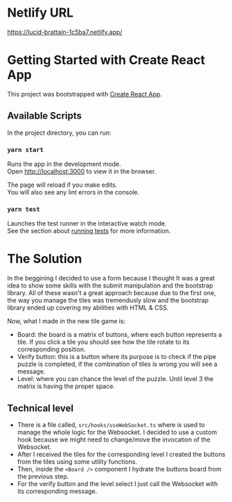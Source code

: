 # Netlify URL
https://lucid-brattain-1c5ba7.netlify.app/

# Getting Started with Create React App

This project was bootstrapped with [Create React App](https://github.com/facebook/create-react-app).

## Available Scripts

In the project directory, you can run:

### `yarn start`

Runs the app in the development mode.\
Open [http://localhost:3000](http://localhost:3000) to view it in the browser.

The page will reload if you make edits.\
You will also see any lint errors in the console.

### `yarn test`

Launches the test runner in the interactive watch mode.\
See the section about [running tests](https://facebook.github.io/create-react-app/docs/running-tests) for more information.

# The Solution

In the beggining I decided to use a form because I thought It was a great idea to show some skills with the submit manipulation and the bootstrap library. 
All of these wasn't a great approach because due to the first one, the way you manage the tiles was tremendusly slow and the bootstrap library ended up covering my abilities with HTML & CSS.

Now, what I made in the new tile game is:
  * Board: the board is a matrix of buttons, where each button represents a tile. If you click a tile you should see how the tile rotate to its corresponding position.
  * Verify button: this is a button where its purpose is to check if the pipe puzzle is completed, if the combination of tiles is wrong you will see a message.
  * Level: where you can chance the level of the puzzle. Until level 3 the matrix is having the proper space.


## Technical level
  * There is a file called, `src/hooks/useWebSocket.ts` where is used to manage the whole logic for the Websocket. I decided to use a custom hook because we might need to change/move the invocation of the Websocket.
  * After I received the tiles for the corresponding level I created the buttons from the tiles using some utility functions.
  * Then, inside the `<Board />` component I hydrate the buttons board from the previous step.
  * For the verify button and the level select I just call the Websocket with its corresponding message.




